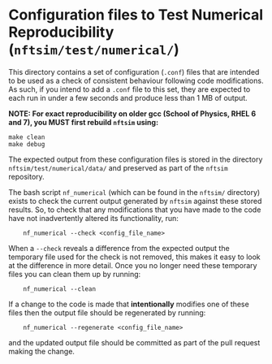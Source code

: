 # Configuration files to Test Numerical Reproducibility (`nftsim/test/numerical/`)

This directory contains a set of configuration (`.conf`) files that are
intended to be used as a check of consistent behaviour following code
modifications. As such, if you intend to add a `.conf` file to this set,
they are expected to each run in under a few seconds and produce less
than 1 MB of output.

**NOTE: For exact reproducibility on older gcc (School of Physics, RHEL 6 and 7),
  you MUST first rebuild `nftsim` using:**
 ```
 make clean
 make debug
 ```

The expected output from these configuration files is stored in the
directory `nftsim/test/numerical/data/` and preserved as part of the
`nftsim` repository.

The bash script `nf_numerical` (which can be found in the `nftsim/`
directory) exists to check the current output generated by `nftsim`
against these stored results. So, to check that any modifications
that you have made to the code have not inadvertently altered its
functionality, run:
```
    nf_numerical --check <config_file_name>
```

When a `--check` reveals a difference from the expected output the temporary
file used for the check is not removed, this makes it easy to look at the
difference in more detail. Once you no longer need these temporary files
you can clean them up by running:
```
    nf_numerical --clean
```

If a change to the code is made that **intentionally** modifies one of
these files then the output file should be regenerated by running:
```
    nf_numerical --regenerate <config_file_name>
```

and the updated output file should be committed as part of the pull request
making the change.
